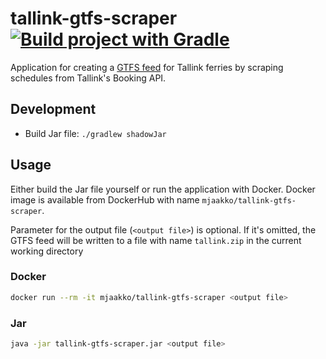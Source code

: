 # tallink-gtfs-scraper [![Build project with Gradle](https://github.com/mjaakko/tallink-gtfs-scraper/actions/workflows/build.yml/badge.svg)](https://github.com/mjaakko/tallink-gtfs-scraper/actions/workflows/build.yml)

Application for creating a [GTFS feed](https://gtfs.org/) for Tallink ferries by scraping schedules from Tallink's Booking API.

## Development

* Build Jar file: `./gradlew shadowJar`

## Usage

Either build the Jar file yourself or run the application with Docker. Docker image is available from DockerHub with name `mjaakko/tallink-gtfs-scraper`.

Parameter for the output file (`<output file>`) is optional. If it's omitted, the GTFS feed will be written to a file with name `tallink.zip` in the current working directory

### Docker
```bash
docker run --rm -it mjaakko/tallink-gtfs-scraper <output file>
```

### Jar
```bash
java -jar tallink-gtfs-scraper.jar <output file>
```

